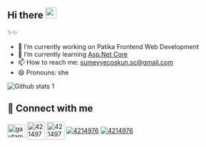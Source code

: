 ## Hi there <a href="https://www.gautamkrishnar.com/"><img src="https://media.giphy.com/media/hvRJCLFzcasrR4ia7z/giphy.gif" width="25px"></a>


✨✨

- 🔭 I’m currently working on Patika Frontend Web Development
- 🌱 I’m currently learning [Asp.Net Core](https://www.youtube.com/playlist?list=PLKnjBHu2xXNNkinaVhPqPZG0ubaLN63ci)
- 📫 How to reach me: sumeyyecoskun.sc@gmail.com
- 😄 Pronouns: she
<!-- - 👯 I’m looking to collaborate on ...
- 🤔 I’m looking for help with ...
- 💬 Ask me about ...-->

![Github stats 1](https://github-readme-stats.vercel.app/api?username=smyy96&show_icons=true&theme=radical)


## 🔗 Connect with me 
<p align="left">
<a href="https://www.linkedin.com/in/sümeyyecoşkun/" target="blank"><img align="center" src="https://raw.githubusercontent.com/rahuldkjain/github-profile-readme-generator/master/src/images/icons/Social/linked-in-alt.svg" alt="gautamkrishnar" height="30" width="40" /></a>
<a href="https://www.instagram.com/smyy.cskn/" target="blank"><img align="center" src="https://img.icons8.com/color/48/000000/instagram-new--v1.png" alt="4214976" height="40" width="40" /></a>
<a href="https://www.youtube.com/channel/UCHhdNxVADKQ_qD1hTiptXEg" target="blank"><img align="center" src="https://img.icons8.com/color/48/000000/youtube-play.png" alt="4214976" height="40" width="40" /></a>
<a href="https://github.com/smyy96" target="blank"><img align="center" src="https://img.icons8.com/color/48/000000/github--v1.png" alt="4214976" /></a>
<a href="https://medium.com/@sumeyyecoskun.sc" target="blank"><img align="center" src="https://img.icons8.com/color/48/000000/medium-logo.png" alt="4214976" /></a>
  
  




